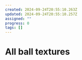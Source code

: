 ```yaml
---
created: 2024-09-24T20:55:10.263Z
updated: 2024-09-24T20:55:10.257Z
assigned: ""
progress: 0
tags: []
---
```


# All ball textures

